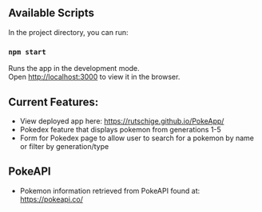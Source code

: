 ## Available Scripts

In the project directory, you can run:

### `npm start`

Runs the app in the development mode.<br>
Open [http://localhost:3000](http://localhost:3000) to view it in the browser.

## Current Features:
* View deployed app here: https://rutschige.github.io/PokeApp/
* Pokedex feature that displays pokemon from generations 1-5
* Form for Pokedex page to allow user to search for a pokemon by name or filter by generation/type 

## PokeAPI
* Pokemon information retrieved from PokeAPI found at: https://pokeapi.co/
